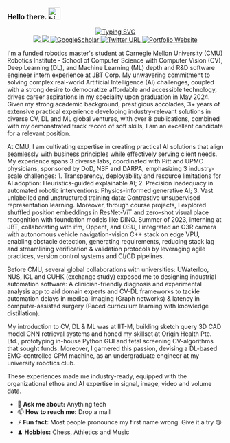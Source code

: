 ### Hello there. <img src="https://user-images.githubusercontent.com/1303154/88677602-1635ba80-d120-11ea-84d8-d263ba5fc3c0.gif" width="28" height="28" alt="hi">


<div align="center">
<p align="center">
<a href="https://github.com/VIEKASH2001">
    <img src="https://readme-typing-svg.demolab.com?font=Georgia&size=18&duration=2000&pause=500&multiline=true&width=500&height=80&lines=Viekash+Vinoth+Kumar;Computer+Vision+%7C+Deep+Learning+%7C+Machine+Learning" alt="Typing SVG" />
</a>
<br/>

<a href="https://www.linkedin.com/in/viekash-v-k/">
    <img src="https://img.shields.io/badge/-Linkedin-blue?style=flat&logo=linkedin">
</a>
<a href="mailto:vvinothk@andrew.cmu.edu">
    <img src="https://img.shields.io/badge/-Email-red?style=flat&logo=gmail&logoColor=white">
</a>
<a href='https://scholar.google.com/citations?user=P9ZYvMYAAAAJ&hl=en' target="_blank">
    <img alt='GoogleScholar' src='https://img.shields.io/badge/Scholar-100000?style=flat&logo=GoogleScholar&logoColor=white&&color=0181FF'>
</a>
    
<a href="https://twitter.com/ViekashK">
    <img alt="Twitter URL" src="https://img.shields.io/twitter/url?color=blue&label=Twitter&style=social&url=https%3A%2F%2Ftwitter.com%2FDhruvSrikanth">
</a>

<a href='https://sites.google.com/view/viekash' target="_blank">
    <img alt='Portfolio Website' src='https://img.shields.io/badge/Website-FF5722?style=flat&logoColor=white&&color=FFA500'>
</a>

<br/> 
</p>
</div>

I'm a funded robotics master's student at Carnegie Mellon University (CMU) Robotics Institute - School of Computer Science with Computer Vision (CV), Deep Learning (DL), and Machine Learning (ML) depth and R&D software engineer intern experience at JBT Corp. My unwavering commitment to solving complex real-world Artificial Intelligence (AI) challenges, coupled with a strong desire to democratize affordable and accessible technology, drives career aspirations in my speciality upon graduation in May 2024. Given my strong academic background, prestigious accolades, 3+ years of extensive practical experience developing industry-relevant solutions in diverse CV, DL and ML global ventures, with over 8 publications, combined with my demonstrated track record of soft skills, I am an excellent candidate for a relevant position.

At CMU, I am cultivating expertise in creating practical AI solutions that align seamlessly with business principles while effectively serving client needs. My experience spans 3 diverse labs, coordinated with Pitt and UPMC physicians, sponsored by DoD, NSF and DARPA, emphasizing 3 industry-scale challenges: 1. Transparency, deployability and resource limitations for AI adoption: Heuristics-guided explainable AI; 2. Precision inadequacy in automated robotic interventions: Physics-informed generative AI; 3. Vast unlabelled and unstructured training data: Contrastive unsupervised representation learning. Moreover, through course projects, I explored shuffled position embeddings in ResNet-ViT and zero-shot visual place recognition with foundation models like DINO. Summer of 2023, interning at JBT, collaborating with ifm, Oppent, and OSU, I integrated an O3R camera with autonomous vehicle navigation-vision C++ stack on edge VPU, enabling obstacle detection, generating requirements, reducing stack lag and streamlining verification & validation protocols by leveraging agile practices, version control systems and CI/CD pipelines.

Before CMU, several global collaborations with universities: UWaterloo, NUS, ICL and CUHK (exchange study) exposed me to designing industrial automation software: A clinician-friendly diagnosis and experimental analysis app to aid domain experts and CV-DL frameworks to tackle automation delays in medical imaging (Graph networks) & latency in computer-assisted surgery (Paced curriculum learning with knowledge distillation). 

My introduction to CV, DL & ML was at IIT-M, building sketch query 3D CAD model CNN retrieval systems and honed my skillset at Origin Health Pte. Ltd., prototyping in-house Python GUI and fetal screening CV-algorithms that sought funds. Moreover, I garnered this passion, devising a DL-based EMG-controlled CPM machine, as an undergraduate engineer at my university robotics club. 

These experiences made me industry-ready, equipped with the organizational ethos and AI expertise in signal, image, video and volume data.



- 💬 **Ask me about:** Anything tech
- 📫 **How to reach me:** Drop a mail
- ⚡ **Fun fact:** Most people pronounce my first name wrong. Give it a try 🙃
- ♟ **Hobbies:** Chess, Athletics and Music

</div>
